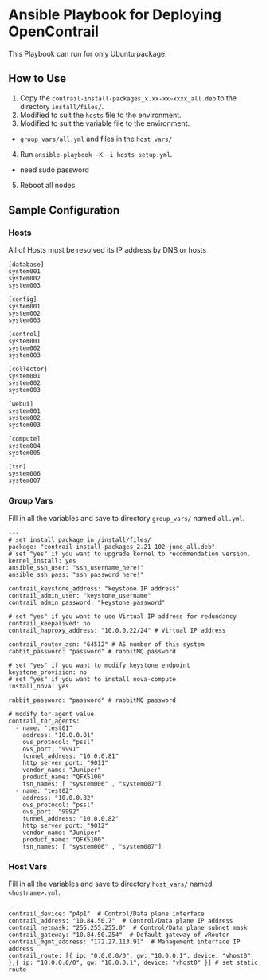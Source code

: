 # Ansible Playbook for Deploying OpenContrail
This Playbook can run for only Ubuntu package.
## How to Use

1. Copy the ``contrail-install-packages_x.xx-xx~xxxx_all.deb`` to the directory ``install/files/``.
2. Modified to suit the ``hosts`` file to the environment.
3. Modified to suit the variable file to the environment.
  - ``group_vars/all.yml`` and files in the ``host_vars/``
4. Run ``ansible-playbook -K -i hosts setup.yml``.
  - need sudo password
5. Reboot all nodes.

## Sample Configuration

### Hosts
All of Hosts must be resolved its IP address by DNS or hosts
```
[database]
system001
system002
system003

[config]
system001
system002
system003

[control]
system001
system002
system003

[collector]
system001
system002
system003

[webui]
system001
system002
system003

[compute]
system004
system005

[tsn]
system006
system007
```

### Group Vars

Fill in all the variables and save to directory ``group_vars/`` named ``all.yml``.

```
---
# set install package in /install/files/
package: "contrail-install-packages_2.21-102~juno_all.deb"
# set "yes" if you want to upgrade kernel to recommendation version.
kernel_install: yes 
ansible_ssh_user: "ssh_username_here!" 
ansible_ssh_pass: "ssh_password_here!"

contrail_keystone_address: "keystone IP address"
contrail_admin_user: "keystone_username"
contrail_admin_password: "keystone_password"

# set "yes" if you want to use Virtual IP address for redundancy
contrail_keepalived: no 
contrail_haproxy_address: "10.0.0.22/24" # Virtual IP address

contrail_router_asn: "64512" # AS number of this system
rabbit_password: "password" # rabbitMQ password

# set "yes" if you want to modify keystone endpoint 
keystone_provision: no
# set "yes" if you want to install nova-compute 
install_nova: yes

rabbit_password: "password" # rabbitMQ password

# modify tor-agent value
contrail_tor_agents:
  - name: "test01"
    address: "10.0.0.81"
    ovs_protocol: "pssl"
    ovs_port: "9991"
    tunnel_address: "10.0.0.81"
    http_server_port: "9011"
    vendor_name: "Juniper"
    product_name: "QFX5100"
    tsn_names: [ "system006" , "system007"]
  - name: "test02"
    address: "10.0.0.82"
    ovs_protocol: "pssl"
    ovs_port: "9992"
    tunnel_address: "10.0.0.82"
    http_server_port: "9012"
    vendor_name: "Juniper"
    product_name: "QFX5100"
    tsn_names: [ "system006" , "system007"]
```

### Host Vars

Fill in all the variables and save to directory ``host_vars/`` named ``<hostname>.yml``.

```
---
contrail_device: "p4p1"  # Control/Data plane interface
contrail_address: "10.84.50.7"  # Control/Data plane IP address
contrail_netmask: "255.255.255.0"  # Control/Data plane subnet mask
contrail_gateway: "10.84.50.254"  # Default gateway of vRouter
contrail_mgmt_address: "172.27.113.91"  # Management interface IP address
contrail_route: [{ ip: "0.0.0.0/0", gw: "10.0.0.1", device: "vhost0" },{ ip: "10.0.0.0/0", gw: "10.0.0.1", device: "vhost0" }] # set static route
```

